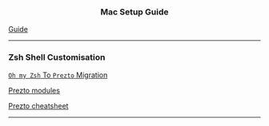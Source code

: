 <h3 style="text-align: center">Mac Setup Guide</h3>

[Guide](https://sourabhbajaj.com/mac-setup/)

---

### Zsh Shell Customisation

[`Oh my Zsh` To `Prezto` Migration](https://www.sobyte.net/post/2021-09/migrate-from-oh-my-zsh-to-prezto/)

[Prezto modules](https://github.com/sorin-ionescu/prezto/tree/master/modules)

[Prezto cheatsheet](https://kapeli.com/cheat_sheets/Prezto.docset/Contents/Resources/Documents/index)

---
